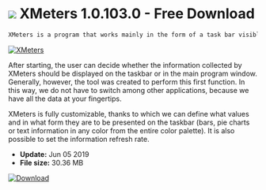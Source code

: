 # ![](https://cdn.softexe.net/static/icon/8/xmeters-10674.png) XMeters 1.0.103.0 - Free Download

```sh
XMeters is a program that works mainly in the form of a task bar visible next to the Windows system tray, which displays useful statistics related to the processor, hard drive work, network connection and memory usage.
```
[![XMeters](https:https://tse2.mm.bing.net/th?id=OIP.19uNsEWCFZkvf5MUm1e81wHaFv&pid=Api)](https://softexe.net/win/system/diagnostics-tests/xmeters:pRfgd.html)

After starting, the user can decide whether the information collected by XMeters should be displayed on the taskbar or in the main program window. Generally, however, the tool was created to perform this first function. In this way, we do not have to switch among other applications, because we have all the data at your fingertips.
  
 XMeters is fully customizable, thanks to which we can define what values ​​and in what form they are to be presented on the taskbar (bars, pie charts or text information in any color from the entire color palette). It is also possible to set the information refresh rate.


- **Update:** Jun 05 2019
- **File size:** 30.36 MB

[![Download](https://cdn.softexe.net/static/img/download.png)](https://softexe.net/win/system/diagnostics-tests/xmeters:pRfgd.html)

